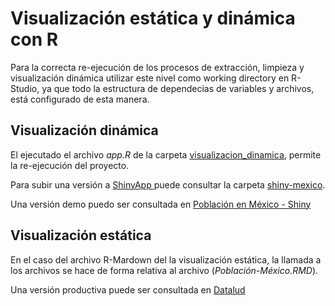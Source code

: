 # Visualización estática y dinámica con R


Para la correcta re-ejecución de los procesos de extracción, limpieza y visualización dinámica
utilizar este nivel como working directory en R-Studio, ya que todo la estructura de dependecias de variables
y archivos, está configurado de esta manera.


## Visualización dinámica

El ejecutado el archivo _app.R_ de la carpeta <a href="visualizacion_dinamica">visualizacion_dinamica</a>, permite la re-ejecución del proyecto.

Para subir una versión a <a href="https://www.shinyapps.io/" target="_blanck"> ShinyApp </a> puede consultar la carpeta <a href="visualizacion_dinamica">shiny-mexico</a>.

Una versión demo puedo ser consultada en <a href="https://ludwigrubio.shinyapps.io/shiny-mexico/">Población en México - Shiny </a>

## Visualización estática

En el caso del archivo R-Mardown del la visualización estática, la llamada a los archivos se hace de forma
relativa al archivo (_Población-México.RMD_).

Una versión productiva puede ser consultada en <a href="https://datalud.com/articulo/poblacion-indigena-traves-de-los-datos" target="_blank">Datalud</a>
